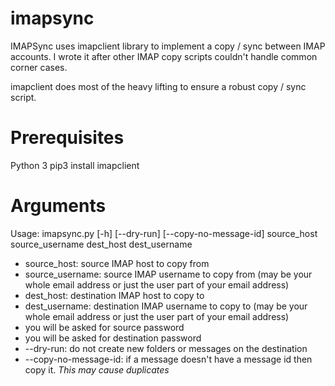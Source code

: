 # imapsync
IMAPSync uses imapclient library to implement a copy / sync between IMAP accounts. I wrote it after other IMAP copy scripts couldn't handle common corner cases.

imapclient does most of the heavy lifting to ensure a robust copy / sync script.

# Prerequisites
Python 3
pip3 install imapclient

# Arguments
Usage: imapsync.py [-h] [--dry-run] [--copy-no-message-id]
                   source_host source_username dest_host dest_username

* source_host: source IMAP host to copy from
* source_username: source IMAP username to copy from (may be your whole email address or just the user part of your email address)
* dest_host: destination IMAP host to copy to
* dest_username: destination IMAP username to copy to (may be your whole email address or just the user part of your email address)
* you will be asked for source password
* you will be asked for destination password
* --dry-run: do not create new folders or messages on the destination
* --copy-no-message-id: if a message doesn't have a message id then copy it. *This may cause duplicates*
